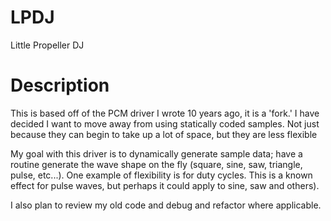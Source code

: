 # LPDJ
Little Propeller DJ

# Description
This is based off of the PCM driver I wrote 10 years ago, it is a 'fork.' I have decided I want to move away from using statically coded samples. Not just because they can begin to take up a lot of space, but they are less flexible

My goal with this driver is to dynamically generate sample data; have a routine generate the wave shape on the fly (square, sine, saw, triangle, pulse, etc...). One example of flexibility is for duty cycles. This is a known effect for pulse waves, but perhaps it could apply to sine, saw and others).

I also plan to review my old code and debug and refactor where applicable.
